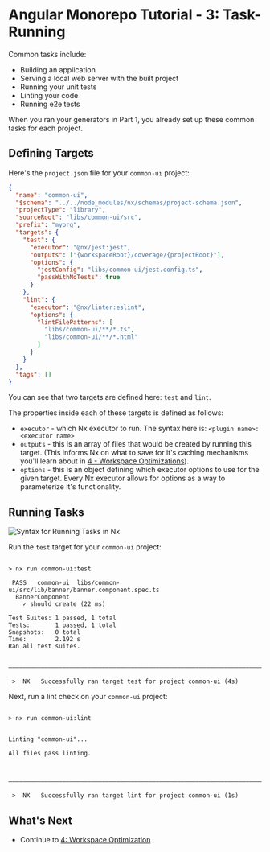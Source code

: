 # Angular Monorepo Tutorial - 3: Task-Running

Common tasks include:

- Building an application
- Serving a local web server with the built project
- Running your unit tests
- Linting your code
- Running e2e tests

When you ran your generators in Part 1, you already set up these common tasks for each project.

## Defining Targets

Here's the `project.json` file for your `common-ui` project:

```json {% fileName="libs/common-ui/project.json" %}
{
  "name": "common-ui",
  "$schema": "../../node_modules/nx/schemas/project-schema.json",
  "projectType": "library",
  "sourceRoot": "libs/common-ui/src",
  "prefix": "myorg",
  "targets": {
    "test": {
      "executor": "@nx/jest:jest",
      "outputs": ["{workspaceRoot}/coverage/{projectRoot}"],
      "options": {
        "jestConfig": "libs/common-ui/jest.config.ts",
        "passWithNoTests": true
      }
    },
    "lint": {
      "executor": "@nx/linter:eslint",
      "options": {
        "lintFilePatterns": [
          "libs/common-ui/**/*.ts",
          "libs/common-ui/**/*.html"
        ]
      }
    }
  },
  "tags": []
}
```

You can see that two targets are defined here: `test` and `lint`.

The properties inside each of these targets is defined as follows:

- `executor` - which Nx executor to run. The syntax here is: `<plugin name>:<executor name>`
- `outputs` - this is an array of files that would be created by running this target. (This informs Nx on what to save for it's caching mechanisms you'll learn about in [4 - Workspace Optimizations](/angular-tutorial/4-workspace-optimization)).
- `options` - this is an object defining which executor options to use for the given target. Every Nx executor allows for options as a way to parameterize it's functionality.

## Running Tasks

![Syntax for Running Tasks in Nx](/shared/images/run-target-syntax.svg)

Run the `test` target for your `common-ui` project:

```{% command="npx nx test common-ui" path="~/myorg" %}

> nx run common-ui:test

 PASS   common-ui  libs/common-ui/src/lib/banner/banner.component.spec.ts
  BannerComponent
    ✓ should create (22 ms)

Test Suites: 1 passed, 1 total
Tests:       1 passed, 1 total
Snapshots:   0 total
Time:        2.192 s
Ran all test suites.

 ————————————————————————————————————————————————————————————————————————————————————————————————

 >  NX   Successfully ran target test for project common-ui (4s)

```

Next, run a lint check on your `common-ui` project:

```{% command="npx nx lint common-ui" path="~/myorg" %}

> nx run common-ui:lint


Linting "common-ui"...

All files pass linting.


 ————————————————————————————————————————————————————————————————————————————————————————————————

 >  NX   Successfully ran target lint for project common-ui (1s)

```

## What's Next

- Continue to [4: Workspace Optimization](/angular-tutorial/4-workspace-optimization)
